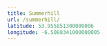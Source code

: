 ```yaml
---
title: Summerhill
url: /summerhill/
latitude: 53.955851300000006
longitude: -6.5088341000000005
---
```

